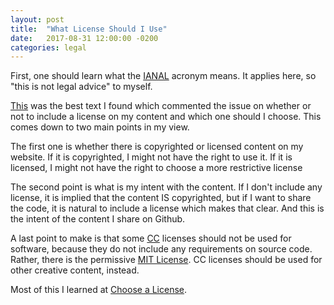```yaml
---
layout: post
title:  "What License Should I Use"
date:   2017-08-31 12:00:00 -0200
categories: legal
---
```


First, one should learn what the
<a href="http://en.wikipedia.org/wiki/IANAL">IANAL</a>
acronym means. It applies here, so "this is not legal advice" to myself.

<a href="https://choosealicense.com/no-license/">This</a> was the best text
I found which commented the issue on whether or not to include a license
on my content and which one should I choose. This comes down to two main
points in my view.

The first one is whether there is copyrighted or licensed content on my website.
If it is copyrighted, I might not have the right to use it.
If it is licensed, I might not have the right to choose a more restrictive
license

The second point is what is my intent with the content.
If I don't include any license, it is implied that the content IS
copyrighted, but if I want to share the code, it is natural
to include a license which makes that clear.
And this is the intent of the content I share on Github.

A last point to make is that some <a href="https://creativecommons.org/">CC</a>
licenses should not be used for software, because they do not include
any requirements on source code.
Rather, there is the permissive <a href="https://opensource.org/licenses/MIT">MIT License</a>.
CC licenses should be used for other creative content, instead.

Most of this I learned at <a href="https://choosealicense.com/">Choose a License</a>.
